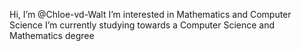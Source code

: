 Hi, I’m @Chloe-vd-Walt
I’m interested in Mathematics and Computer Science
I’m currently studying towards a Computer Science and Mathematics degree

<!---
Chloe-vd-Walt/Chloe-vd-Walt is a ✨ special ✨ repository because its `README.md` (this file) appears on your GitHub profile.
You can click the Preview link to take a look at your changes.
--->
